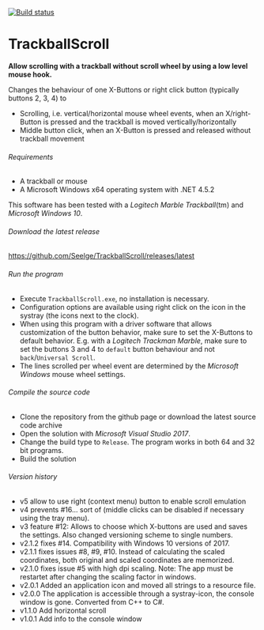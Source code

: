 [![Build status](https://ci.appveyor.com/api/projects/status/4djs3rk5v8s4oqy0/branch/master?svg=true)](https://ci.appveyor.com/project/Seelge/trackballscroll/branch/master)

TrackballScroll
===============
**Allow scrolling with a trackball without scroll wheel by using a low level mouse hook.**

Changes the behaviour of one X-Buttons or right click button (typically buttons 2, 3, 4) to
- Scrolling, i.e. vertical/horizontal mouse wheel events, when an X/right-Button is pressed and the trackball is moved vertically/horizontally
- Middle button click, when an X-Button is pressed and released without trackball movement

###### Requirements
- A trackball or mouse
- A Microsoft Windows x64 operating system with .NET 4.5.2

This software has been tested with a *Logitech Marble Trackball*(tm) and *Microsoft Windows 10*.

###### Download the latest release
https://github.com/Seelge/TrackballScroll/releases/latest

###### Run the program
- Execute `TrackballScroll.exe`, no installation is necessary.
- Configuration options are available using right click on the icon in the systray (the icons next to the clock).
- When using this program with a driver software that allows customization of the button behavior, make sure to set the X-Buttons to default behavior. E.g. with a *Logitech Trackman Marble*, make sure to set the buttons 3 and 4 to `default` button behaviour and not `back`/`Universal Scroll`.
- The lines scrolled per wheel event are determined by the *Microsoft Windows* mouse wheel settings.

###### Compile the source code
- Clone the repository from the github page or download the latest source code archive
- Open the solution with *Microsoft Visual Studio 2017*.
- Change the build type to `Release`. The program works in both 64 and 32 bit programs.
- Build the solution

###### Version history
- v5 allow to use right (context menu) button to enable scroll emulation
- v4 prevents #16... sort of (middle clicks can be disabled if necessary using the tray menu).
- v3 feature #12: Allows to choose which X-buttons are used and saves the settings. Also changed versioning scheme to single numbers.
- v2.1.2 fixes #14. Compatibility with Windows 10 versions of 2017.
- v2.1.1 fixes issues #8, #9, #10. Instead of calculating the scaled coordinates, both original and scaled coordinates are memorized.
- v2.1.0 fixes issue #5 with high dpi scaling. Note: The app must be restartet after changing the scaling factor in windows.
- v2.0.1 Added an application icon and moved all strings to a resource file.
- v2.0.0 The application is accessible through a systray-icon, the console window is gone. Converted from C++ to C#.
- v1.1.0 Add horizontal scroll 
- v1.0.1 Add info to the console window
